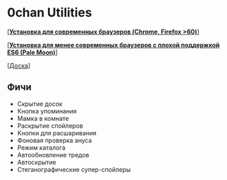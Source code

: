 # 0chan Utilities

[<b><a href="https://github.com/juribiyan/0chan-utilities/raw/master/src/0chan-utilities.user.js">Установка для современных браузеров (Chrome, Firefox >60)</a></b>]

[<b><a href="https://github.com/juribiyan/0chan-utilities/raw/master/es5/0chan-utilities.user.js">Установка для менее современных браузеров с плохой поддержкой ES6 (Pale Moon)</a></b>] 

[<a href="https://ochan.ru/userjs">Доска</a>]


## Фичи
* Скрытие досок
* Кнопка упоминания
* Мамка в комнате
* Раскрытие спойлеров
* Кнопки для расшаривания
* Фоновая проверка ануса
* Режим каталога
* Автообновление тредов
* Автоскрытие
* Стеганографические супер-спойлеры
